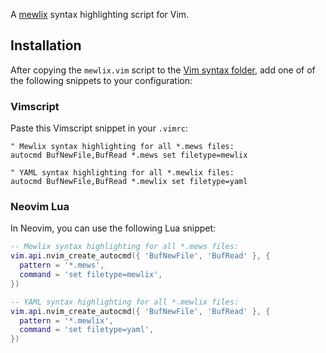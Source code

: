 A [mewlix](https://github.com/KBMackenzie/mewlix) syntax highlighting script for Vim.

## Installation
After copying the `mewlix.vim` script to the [Vim syntax folder](https://vi.stackexchange.com/a/10815), add one of of the following snippets to your configuration:

### Vimscript
Paste this Vimscript snippet in your `.vimrc`:
```vim
" Mewlix syntax highlighting for all *.mews files:
autocmd BufNewFile,BufRead *.mews set filetype=mewlix

" YAML syntax highlighting for all *.mewlix files:
autocmd BufNewFile,BufRead *.mewlix set filetype=yaml
```

### Neovim Lua
In Neovim, you can use the following Lua snippet:
```lua
-- Mewlix syntax highlighting for all *.mews files:
vim.api.nvim_create_autocmd({ 'BufNewFile', 'BufRead' }, {
  pattern = '*.mews',
  command = 'set filetype=mewlix',
})

-- YAML syntax highlighting for all *.mewlix files:
vim.api.nvim_create_autocmd({ 'BufNewFile', 'BufRead' }, {
  pattern = '*.mewlix',
  command = 'set filetype=yaml',
})
```
